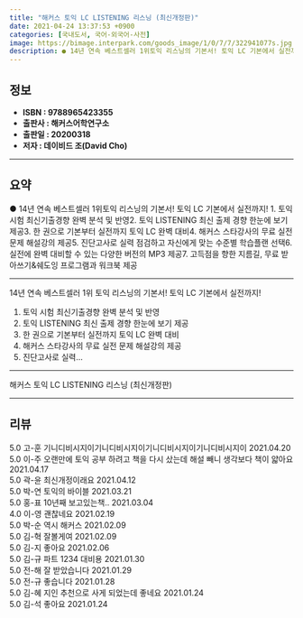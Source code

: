 ```yaml
---
title: "해커스 토익 LC LISTENING 리스닝 (최신개정판)"
date: 2021-04-24 13:37:53 +0900
categories: [국내도서, 국어-외국어-사전]
image: https://bimage.interpark.com/goods_image/1/0/7/7/322941077s.jpg
description: ● 14년 연속 베스트셀러 1위토익 리스닝의 기본서! 토익 LC 기본에서 실전까지! 1. 토익 시험 최신기출경향 완벽 분석 및 반영2. 토익 LISTENING 최신 출제 경향 한눈에 보기 제공3. 한 권으로 기본부터 실전까지 토익 LC 완벽 대비4. 해커스 스타강사의 무료 실전 문제
---
```


## **정보**

- **ISBN : 9788965423355**
- **출판사 : 해커스어학연구소**
- **출판일 : 20200318**
- **저자 : 데이비드 조(David Cho)**

------



## **요약**

●  14년 연속 베스트셀러 1위토익 리스닝의 기본서! 토익 LC 기본에서 실전까지! 1. 토익 시험 최신기출경향 완벽 분석 및 반영2. 토익 LISTENING 최신 출제 경향 한눈에 보기 제공3. 한 권으로 기본부터 실전까지 토익 LC 완벽 대비4. 해커스 스타강사의 무료 실전 문제 해설강의 제공5. 진단고사로 실력 점검하고 자신에게 맞는 수준별 학습플랜 선택6. 실전에 완벽 대비할 수 있는 다양한 버전의 MP3 제공7. 고득점을 향한 지름길, 무료 받아쓰기&쉐도잉 프로그램과 워크북 제공

------

14년 연속 베스트셀러 1위
토익 리스닝의 기본서! 토익 LC 기본에서 실전까지!
 
1. 토익 시험 최신기출경향 완벽 분석 및 반영
2. 토익 LISTENING 최신 출제 경향 한눈에 보기 제공
3. 한 권으로 기본부터 실전까지 토익 LC 완벽 대비
4. 해커스 스타강사의 무료 실전 문제 해설강의 제공
5. 진단고사로 실력... 

------


해커스 토익 LC LISTENING 리스닝 (최신개정판) 

------


## **리뷰** 

5.0 고-훈 기니디비시지이기니디비시지이기니디비시지이기니디비시지이  2021.04.20 <br/>5.0 이-주 오랜만에 토익 공부 하려고 책을 다시 샀는데 해설 빼니 생각보다 책이 얇아요  2021.04.17 <br/>5.0 곽-윤 최신개정이래요 2021.04.12 <br/>5.0 박-연 토익의 바이블 2021.03.21 <br/>5.0 홍-표 10년째 보고있는책.. 2021.03.04 <br/>4.0 이-영 괜찮네요 2021.02.19 <br/>5.0 박-순 역시 해커스 2021.02.09 <br/>5.0 김-혁 잘볼게여 2021.02.09 <br/>5.0 김-지 좋아요 2021.02.06 <br/>5.0 김-규 파트 1234 대비용 2021.01.30 <br/>5.0 전-해 잘 받았습니다 2021.01.29 <br/>5.0 전-규 좋습니다 2021.01.28 <br/>5.0 김-혜 지인 추천으로 사게 되었는데
좋네요 2021.01.24 <br/>5.0 김-석 좋아요 2021.01.24 <br/>